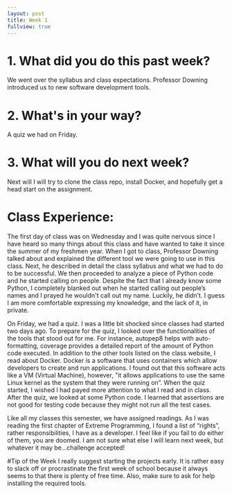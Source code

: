 ```yaml
---
layout: post
title: Week 1
fullview: true
---
```


# 1. What did you do this past week?
We went over the syllabus and class expectations. Professor Downing introduced us to new software development tools. 

# 2. What's in your way?
A quiz we had on Friday.

# 3. What will you do next week?
Next will I will try to clone the class repo, install Docker, and hopefully get a head start on the assignment. 

# Class Experience:
The first day of class was on Wednesday and I was quite nervous since I have heard so many things about this class and have wanted to take it since the summer of my freshmen year. When I got to class, Professor Downing talked about and explained the different tool we were going to use in this class. Next, he described in detail the class syllabus and what we had to do to be successful. We then proceeded to analyze a piece of Python code and he started calling on people. Despite the fact that I already know some Python, I completely blanked out when he started calling out people’s names and I prayed he wouldn't call out my name. Luckily, he didn’t. I guess I am more comfortable expressing my knowledge, and the lack of it, in private. 

On Friday, we had a quiz. I was a little bit shocked since classes had started two days ago. To prepare for the quiz, I looked over the functionalities of the tools that stood out for me. For instance, autopep8 helps with auto-formatting, coverage provides a detailed report of the amount of Python code executed. In addition to the other tools listed on the class website, I read about Docker. Docker is a software that uses containers which allow developers to create and run applications. I found out that this software acts like a VM (Virtual Machine), however, "it allows applications to use the same Linux kernel as the system that they were running on”. When the quiz started, I wished I had payed more attention to what I read and in class. After the quiz, we looked at some Python code. I learned that assertions are not good for testing code because they might not run all the test cases. 

Like all my classes this semester, we have assigned readings. As I was reading the first chapter of Extreme Programming, I found a list of “rights”, rather responsibilities, I have as a developer. I feel like if you fail to do either of them, you are doomed. I am not sure what else I will learn next week, but whatever it may be…challenge accepted!

#Tip of the Week
I really suggest starting the projects early. It is rather easy to slack off or procrastinate the first week of school because it always seems to that there is plenty of free time. Also, make sure to ask for help installing the required tools.
